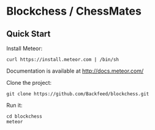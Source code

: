 # Blockchess / ChessMates



## Quick Start

Install Meteor:

    curl https://install.meteor.com | /bin/sh
    
  Documentation is available at http://docs.meteor.com/

Clone the project:

    git clone https://github.com/Backfeed/blockchess.git

Run it:

    cd blockchess
    meteor
